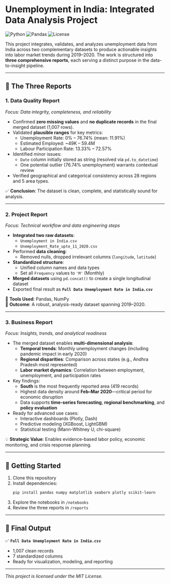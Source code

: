 # Unemployment in India: Integrated Data Analysis Project

![Python](https://img.shields.io/badge/Python-3.8%2B-blue)
![Pandas](https://img.shields.io/badge/Pandas-Data%20Analysis-green)
![License](https://img.shields.io/badge/License-MIT-lightgrey)

This project integrates, validates, and analyzes unemployment data from India across two complementary datasets to produce actionable insights into labor market trends during 2019–2020. The work is structured into **three comprehensive reports**, each serving a distinct purpose in the data-to-insight pipeline.

---

## 📑 The Three Reports

### 1. **Data Quality Report**  
*Focus: Data integrity, completeness, and reliability*

- Confirmed **zero missing values** and **no duplicate records** in the final merged dataset (1,007 rows).
- Validated **plausible ranges** for key metrics:
  - Unemployment Rate: 0% – 76.74% (mean: 11.91%)
  - Estimated Employed: ~49K – 59.4M
  - Labour Participation Rate: 13.33% – 72.57%
- Identified minor issues:
  - `Date` column initially stored as string (resolved via `pd.to_datetime`)
  - One potential outlier (76.74% unemployment) warrants contextual review
- Verified geographical and categorical consistency across 28 regions and 5 area types.

✅ **Conclusion**: The dataset is clean, complete, and statistically sound for analysis.

---

### 2. **Project Report**  
*Focus: Technical workflow and data engineering steps*

- **Integrated two raw datasets**:
  - `Unemployment in India.csv`
  - `Unemployment_Rate_upto_11_2020.csv`
- Performed **data cleaning**:
  - Removed nulls, dropped irrelevant columns (`longitude`, `latitude`)
- **Standardized structure**:
  - Unified column names and data types
  - Set all `Frequency` values to `'M'` (Monthly)
- **Merged datasets** using `pd.concat()` to create a single longitudinal dataset
- Exported final result as **`Full Data Unemployment Rate in India.csv`**

🔧 **Tools Used**: Pandas, NumPy  
🎯 **Outcome**: A robust, analysis-ready dataset spanning 2019–2020.

---

### 3. **Business Report**  
*Focus: Insights, trends, and analytical readiness*

- The merged dataset enables **multi-dimensional analysis**:
  - **Temporal trends**: Monthly unemployment changes (including pandemic impact in early 2020)
  - **Regional disparities**: Comparison across states (e.g., Andhra Pradesh most represented)
  - **Labor market dynamics**: Correlation between employment, unemployment, and participation rates
- Key findings:
  - **South** is the most frequently reported area (419 records)
  - Highest data density around **Feb–Mar 2020**—critical period for economic disruption
  - Data supports **time-series forecasting**, **regional benchmarking**, and **policy evaluation**
- Ready for advanced use cases:
  - Interactive dashboards (Plotly, Dash)
  - Predictive modeling (XGBoost, LightGBM)
  - Statistical testing (Mann-Whitney U, chi-square)

💡 **Strategic Value**: Enables evidence-based labor policy, economic monitoring, and crisis response planning.

---

## 🚀 Getting Started

1. Clone this repository  
2. Install dependencies:
   ```bash
   pip install pandas numpy matplotlib seaborn plotly scikit-learn
   ```
3. Explore the notebooks in `/notebooks`  
4. Review the three reports in `/reports`

---

## 📌 Final Output

✅ **`Full Data Unemployment Rate in India.csv`**  
- 1,007 clean records  
- 7 standardized columns  
- Ready for visualization, modeling, and reporting

---

*This project is licensed under the MIT License.*
